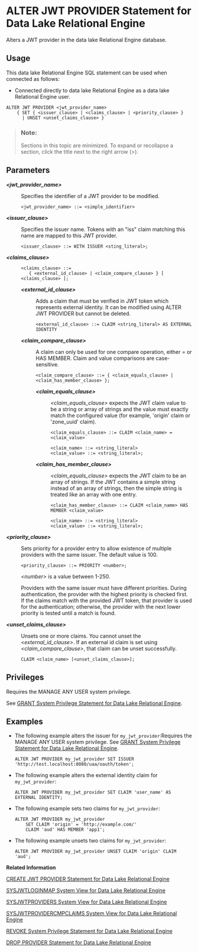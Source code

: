 <!-- loiof6b0a31d00884412a259cea30ee39b8f -->

# ALTER JWT PROVIDER Statement for Data Lake Relational Engine

Alters a JWT provider in the data lake Relational Engine database.



<a name="loiof6b0a31d00884412a259cea30ee39b8f__section_ovp_dvr_znb"/>

## Usage

This data lake Relational Engine SQL statement can be used when connected as follows:

-   Connected directly to data lake Relational Engine as a data lake Relational Engine user.



```
ALTER JWT PROVIDER <jwt_provider_name>
    { SET { <issuer_clause> | <claims_clause> | <priority_clause> }
      | UNSET <unset_claims_clause> }
```



> ### Note:  
> Sections in this topic are minimized. To expand or recollapse a section, click the title next to the right arrow \(*\>*\).



## Parameters


<dl>
<dt><b>

*<jwt\_provider\_name\>*

</b></dt>
<dd>

Specifies the identifier of a JWT provider to be modified.

```
<jwt_provider_name> ::= <simple_identifier>
```



</dd><dt><b>

*<issuer\_clause\>*

</b></dt>
<dd>

Specifies the issuer name. Tokens with an "iss" claim matching this name are mapped to this JWT provider.

```
<issuer_clause> ::= WITH ISSUER <sting_literal>;
```



</dd><dt><b>

*<claims\_clause\>*

</b></dt>
<dd>

```
<claims_clause> ::= 
   { <external_id_clause> | <claim_compare_clause> } [ <claims_clause> ];
```


<dl>
<dt><b>

*<external\_id\_clause\>*

</b></dt>
<dd>

Adds a claim that must be verified in JWT token which represents external identity. It can be modified using ALTER JWT PROVIDER but cannot be deleted.

```
<external_id_clause> ::= CLAIM <string_literal> AS EXTERNAL IDENTITY
```



</dd><dt><b>

*<claim\_compare\_clause\>*

</b></dt>
<dd>

A claim can only be used for one compare operation, either = or HAS MEMBER. Claim and value comparisons are case-sensitive.

```
<claim_compare_clause> ::= { <claim_equals_clause> | <claim_has_member_clause> };
```


<dl>
<dt><b>

*<claim\_equals\_clause\>*

</b></dt>
<dd>

*<claim\_equals\_clause\>* expects the JWT claim value to be a string or array of strings and the value must exactly match the configured value \(for example, 'origin' claim or 'zone\_uuid' claim\).

```
<claim_equals_clause> ::= CLAIM <claim_name> = <claim_value>

<claim_name> ::= <string_literal>
<claim_value> ::= <string_literal>;
```



</dd><dt><b>

*<claim\_has\_member\_clause\>*

</b></dt>
<dd>

*<claim\_equals\_clause\>* expects the JWT claim to be an array of strings. If the JWT contains a simple string instead of an array of strings, then the simple string is treated like an array with one entry.

```
<claim_has_member_clause> ::= CLAIM <claim_name> HAS MEMBER <claim_value>

<claim_name> ::= <string_literal>
<claim_value> ::= <string_literal>;
```



</dd>
</dl>



</dd>
</dl>



</dd><dt><b>

*<priority\_clause\>*

</b></dt>
<dd>

Sets priority for a provider entry to allow existence of multiple providers with the same issuer. The default value is 100.

```
<priority_clause> ::= PRIORITY <number>;
```

*<number\>* is a value between 1-250.

Providers with the same issuer must have different priorities. During authentication, the provider with the highest priority is checked first. If the claims match with the provided JWT token, that provider is used for the authentication; otherwise, the provider with the next lower priority is tested until a match is found.



</dd><dt><b>

*<unset\_claims\_clause\>*

</b></dt>
<dd>

Unsets one or more claims. You cannot unset the *<external\_id\_clause\>*. If an external id claim is set using *<claim\_compare\_clause\>*, that claim can be unset successfully.

```
CLAIM <claim_name> [<unset_claims_clause>];
```



</dd>
</dl>



<a name="loiof6b0a31d00884412a259cea30ee39b8f__IQ_Permissions"/>

## Privileges

Requires the MANAGE ANY USER system privilege.

See [GRANT System Privilege Statement for Data Lake Relational Engine](grant-system-privilege-statement-for-data-lake-relational-engine-a3dfcb0.md).



<a name="loiof6b0a31d00884412a259cea30ee39b8f__section_gwx_f3p_p4b"/>

## Examples

-   The following example alters the issuer for `my_jwt_provider`:Requires the MANAGE ANY USER system privilege. See [GRANT System Privilege Statement for Data Lake Relational Engine](grant-system-privilege-statement-for-data-lake-relational-engine-a3dfcb0.md).

    ```
    ALTER JWT PROVIDER my_jwt_provider SET ISSUER 'http://test.localhost:8080/uaa/oauth/token';
    ```

-   The following example alters the external identity claim for `my_jwt_provider`:

    ```
    ALTER JWT PROVIDER my_jwt_provider SET CLAIM 'user_name' AS EXTERNAL IDENTITY;
    ```

-   The following example sets two claims for `my_jwt_provider`:

    ```
    ALTER JWT PROVIDER my_jwt_provider 
    	SET CLAIM 'origin' = 'http://example.com/'
    	CLAIM 'aud' HAS MEMBER 'app1';
    ```

-   The following example unsets two claims for `my_jwt_provider`:

    ```
    ALTER JWT PROVIDER my_jwt_provider UNSET CLAIM 'origin' CLAIM 'aud';
    ```


**Related Information**  


[CREATE JWT PROVIDER Statement for Data Lake Relational Engine](create-jwt-provider-statement-for-data-lake-relational-engine-49b7ee1.md "Defines a JWT provider in the data lake Relational Engine database.")

[SYSJWTLOGINMAP System View for Data Lake Relational Engine](../070-system-and-monitoring-views/sysjwtloginmap-system-view-for-data-lake-relational-engine-d5978ec.md "Lists the JWT-user mappings configured in the data lake Relational Engine database. The underlying system table for this view is ISYSJWTLOGINMAP.")

[SYSJWTPROVIDERS System View for Data Lake Relational Engine](../070-system-and-monitoring-views/sysjwtproviders-system-view-for-data-lake-relational-engine-40fe6b4.md "Lists JWT providers configured in the data lake Relational Engine database. The underlying system table for this view is ISYSJWTPROVIDERS.")

[SYSJWTPROVIDERCMPCLAIMS System View for Data Lake Relational Engine](../070-system-and-monitoring-views/sysjwtprovidercmpclaims-system-view-for-data-lake-relational-engine-765761f.md "Lists claims set in JWT providers. The underlying system table for this view is ISYSJWTPROVIDERCMPCLAIMS.")

[REVOKE System Privilege Statement for Data Lake Relational Engine](revoke-system-privilege-statement-for-data-lake-relational-engine-a3eadda.md "Removes specific system privileges from specific users and the right to administer the privilege.")

[DROP PROVIDER Statement for Data Lake Relational Engine](drop-provider-statement-for-data-lake-relational-engine-c20d71c.md "Drops a JWT or x509 provider from the data lake Relational Engine database.")

